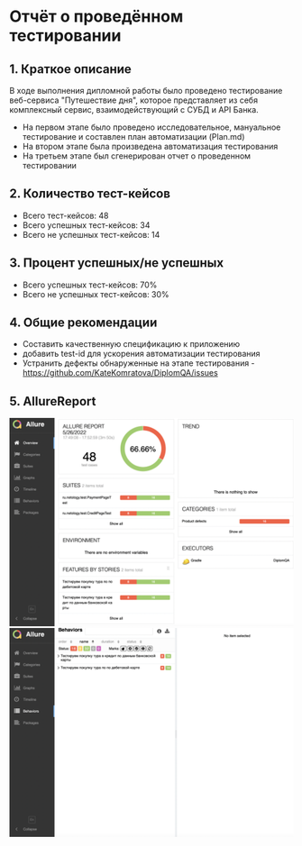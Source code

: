 # Отчёт о проведённом тестировании
## 1. Краткое описание
В ходе выполнения дипломной работы было проведено тестирование веб-сервиса "Путешествие дня", которое представляет из себя комплексный сервис, взаимодействующий с СУБД и API Банка.
- На первом этапе было проведено исследовательное, мануальное тестирование и составлен план автоматизации (Plan.md)
- На втором этапе была произведена автоматизация тестирования
- На третьем этапе был сгенерирован отчет о проведенном тестировании
## 2. Количество тест-кейсов
- Всего тест-кейсов: 48 
- Всего успешных тест-кейсов: 34
- Всего не успешных тест-кейсов: 14
## 3. Процент успешных/не успешных
- Всего успешных тест-кейсов: 70%
- Всего не успешных тест-кейсов: 30%
## 4. Общие рекомендации
- Составить качественную спецификацию к приложению
- добавить test-id для ускорения автоматизации тестирования
- Устранить дефекты обнаруженные на этапе тестирования - https://github.com/KateKomratova/DiplomQA/issues
## 5. AllureReport
![](https://github.com/Berger097/QA-Diploma-1/blob/main/documentation/AllureReport/AllureReport%209.png)
![](https://github.com/Berger097/QA-Diploma-1/blob/main/documentation/AllureReport/AllureReport%2010.png)

